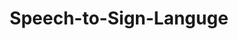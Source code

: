 ---
title: "Speech-to-Sign-Languge"

categories: ['']

tags: ['Speech', 'to', 'Sign', 'Languge']

arwords: 'تحويل الكلام إلى لغة الإشارة'

arexps: []

enwords: ['Speech-to-Sign-Languge']

enexps: []

arlexicons: 'ح'

enlexicons: 'S'

authors: ['Ruqayya Roshdy']

translators: ['']

citations: 'مقدمة في حوسبة اللغة العربية'

sources: 'مركز الملك عبدالله بن عبدالعزيز الدولي لخدمة اللغة العربية'

slug: ""
---